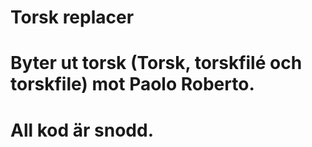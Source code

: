 # Torsk replacer
# Byter ut torsk (Torsk, torskfilé och torskfile) mot Paolo Roberto.

# All kod är snodd.
